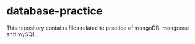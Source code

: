 # database-practice
This repository contains files related to practice of mongoDB, mongoose and mySQL.
